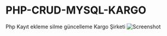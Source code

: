 # PHP-CRUD-MYSQL-KARGO
Php Kayıt ekleme silme güncelleme Kargo Şirketi
![Screenshot](../main/KargoWebSite/docs/screenshot.png)
